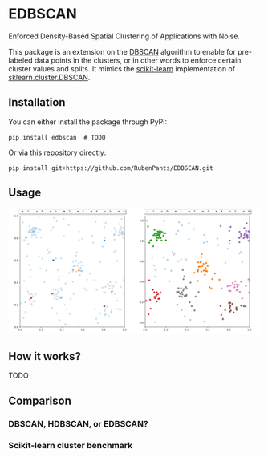 # EDBSCAN

Enforced Density-Based Spatial Clustering of Applications with Noise.

This package is an extension on the [DBSCAN](https://arxiv.org/abs/1706.03113) algorithm to enable for pre-labeled data points in the clusters, or in other words to enforce certain cluster values and splits.
It mimics the [scikit-learn](https://scikit-learn.org/stable/) implementation of [sklearn.cluster.DBSCAN](https://scikit-learn.org/stable/modules/generated/sklearn.cluster.DBSCAN.html).

## Installation
You can either install the package through PyPI:
```shell
pip install edbscan  # TODO
```

Or via this repository directly:
```shell
pip install git+https://github.com/RubenPants/EDBSCAN.git
```

## Usage

![Result of EDBSCAN](https://github.com/RubenPants/EDBSCAN/blob/master/examples/images/usage.png?raw=true)

## How it works?
TODO


## Comparison

### DBSCAN, HDBSCAN, or EDBSCAN?

### Scikit-learn cluster benchmark

